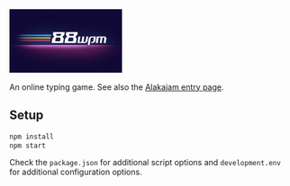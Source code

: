 <img src="static/images/logo.jpg" width="200" />  

An online typing game. See also the [Alakajam entry page](https://alakajam.com/6th-alakajam/696/in-progress-88wpm/).

## Setup

```
npm install
npm start
```

Check the `package.json` for additional script options and `development.env` for additional configuration options.
